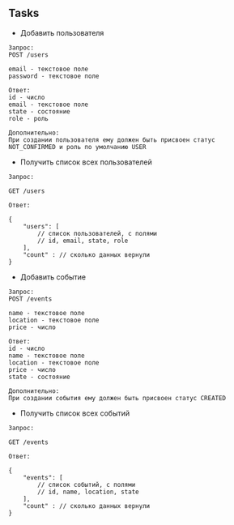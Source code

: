 ## Tasks

- Добавить пользователя

```
Запрос:
POST /users

email - текстовое поле
password - текстовое поле

Ответ:
id - число
email - текстовое поле
state - состояние
role - роль

Дополнительно:
При создании пользователя ему должен быть присвоен статус NOT_CONFIRMED и роль по умолчанию USER
```

- Получить список всех пользователей

```
Запрос:

GET /users

Ответ:

{
    "users": [
        // список пользователей, с полями
        // id, email, state, role
    ],
    "count" : // сколько данных вернули 
}
```

- Добавить событие

```
Запрос:
POST /events

name - текстовое поле
location - текстовое поле
price - число

Ответ:
id - число
name - текстовое поле
location - текстовое поле
price - число
state - состояние

Дополнительно:
При создании события ему должен быть присвоен статус CREATED
```

- Получить список всех событий

```
Запрос:

GET /events

Ответ:

{
    "events": [
        // список событий, с полями
        // id, name, location, state
    ],
    "count" : // сколько данных вернули 
}
```